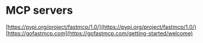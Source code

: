 # MCP servers

[https://pypi.org/project/fastmcp/1.0/](https://pypi.org/project/fastmcp/1.0/)
[https://gofastmcp.com](https://gofastmcp.com/getting-started/welcome)

